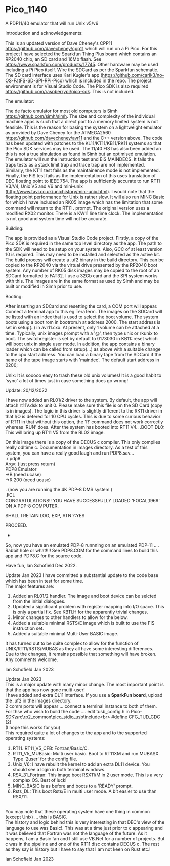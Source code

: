 # Pico_1140
A PDP11/40 emulator that will run Unix v5/v6

Introduction and acknowledgements:

This is an updated version of Dave Cheney's CPP11 https://github.com/davecheney/cpp11 which will run on a Pi Pico.
For this project I have selected the Sparkfun Thing Plus board which contains an RP2040 chip, an SD card and 16Mb flash.
See https://www.sparkfun.com/products/17745.
Other hardware may be used including a Pi Pico itself. Wire the SDCard as per the Sparkfun schematic.
The SD card interface uses Karl Kugler's app (https://github.com/carlk3/no-OS-FatFS-SD-SPI-RPi-Pico) which is included in the repo.
The project environment is for Visual Studio Code. The Pico SDK is also required https://github.com/raspberrypi/pico-sdk. This is not included.

The emulator:

The de facto emulator for most old computers is Simh https://github.com/simh/simh. The size and complexity of the individual machine
apps is such that a direct port to a memory limited system is not feasible. This is the reason for basing the system on a lightweight
emulator as provided by Dave Cheney for the ATMEGA2560 https://github.com/davecheney/avr11 and the C++ version above.
The code has been updated with patches to the KL11/KT11/KB11/RK11 systems so that the Pico SDK services may be used.
The 11/40 FIS has also been added an this is not a true simulation as found in Simh but an optimised emulation.
The emulator will run the instruction test and EIS MAINDECS. It fails the traps tests as a stack limit trap and trace trap are not implemented.
Similarly, the KT11 test fails as the maintainence mode is not implemented. Finally, the FIS test fails as the implementation of this
uses translation of DEC floating point to IEEE 754.
The app is sufficiently accurate to run RT11 V3/V4, Unix V5 and V6 and mini-unix (http://www.tavi.co.uk/unixhistory/mini-unix.html). I would note
that the floating point performance for Unix is rather slow. It will also run MINC Basic for which I have included an RK05 image
which has the limitation that some command will return to the RT11 . prompt. The original version uses a modified RX02 monitor.
There is a KW11 line time clock. The implementation is not good and system time will not be accurate.

Building:

The app is provided as a Visual Studio Code project. Firstly, a copy of the Pico SDK is required in the same top level directory as the app.
The path to the SDK will need to be setup on your system. Also, GCC of at least version 10 is required. This may need to be installed and
selected as the active kit. The build process will create a .uf2 binary in the build directory. This can be copied to the RP2040 via the
virtual drive presented by the RP2040 boot system.
Any number of RK05 disk images may be copied to the root of an SDCard formatted to FAT32. I use a 32Gb card and the SPI system works with this.
The images are in the same format as used by Simh and may be built or modified in Simh prior to use.

Booting:

After inserting an SDCard and resetting the card, a COM port will appear. Connect a terminal app to this eg TeraTerm. The images on the SDCard
will be listed with an index that is used to select the boot volume. 
The system boots using a boot rom in bootrom.h at address 2000. The start address is set in setup(..) in avr11.cxx.
At present, only 1 volume can be attached at a time. Typically, unix images prompt with a '@', then type unix or rkunix to boot.
The switchregister is set by default to 0173030 in KB11::reset which will boot unix in single user mode.
In addition, the app contains a binary loader which can be called from setup(...) as above with a suitable change to the cpu start address.
You can load a binary tape from the SDCard if the name of the tape image starts with 'maindec'. The default start address in 0200;

Unix: It is sooooo easy to trash these old unix volumes! It is a good habit to 'sync' a lot of times just in case something does go wrong!

Update: 20/12/2022

I have now added an RL01/2 driver to the system. By default, the app will attach rt11V.dsk to unit 0. Please make sure this file is on
the SD Card (copy is in images). The logic in this driver is slightly different to the RK11 driver in that I/O is defered for 10 CPU cycles.
This is due to some curious behavior of RT11 in that without this option, the 'R' command does not work correctly whereas 'RUN' does.
After the system has booted into RT11 V4..
.BOOT DL0:
This will bring up RT11 V5 from the RL02 image.

On this image there is a copy of the DECUS c compiler. This only compiles really odltime c. Documentation in images directory.
As a test of this system, you can have a really good laugh and run PDP8.sav...
<BR>
.r pdp8<BR>
Argv: (just press return)<BR>
PDP8 Emulator<BR>
->B  (need ucase)<BR>
->R 200 (need ucase)<BR>

. (now you are running the 4K PDP-8 DMS system.)<BR>
.FCL<BR>
CONGRATULATIONS!!
YOU HAVE SUCCESSFULLY LOADED 'FOCAL,1969' ON A PDP-8 COMPUTER.


SHALL I RETAIN LOG, EXP, ATN ?:YES

PROCEED.

*

So, now you have an emulated PDP-8 runnning on an emulated PDP-11 .... Rabbit hole or what!!!!
See PDP8.COM for the command lines to build this app and PDP8.C for the source code.

Have fun, Ian Schofield Dec 2022.


Update Jan 2023
 I have committed a substantial update to the code base which has been in test for some time.<br>
 The major features are:<br>
 1. Added an RL01/2 handler. The image and boot device can be selcted from the initial dialogues.<br>
 2. Updated a significant problem with register mapping into I/O space. This is only a partial fix. See KB11.H for the apparently trivial changes.<br>
 3. Minor changes to other handlers to allow for the below.<br>
 4. Added a suitable minimal RSTS/E image which is built to use the FIS instruction set.<br>
 5. Added a suitable minimal Multi-User BASIC image.<br>
 
 It has turned out to be quite complex to allow for the function of UNIX/RT11/RSTS/MUBAS as they all have some interesting differences.<br>
 Due to the changes, it remains possible that something will have broken.<br>
 Any comments welcome.
  
 Ian Schofield Jan 2023
  
 Update Jan 2023<BR>
 This is a major update with many minor change. The most important point is that the app has now gone multi-user!<br>
 I have added and extra DL11 interface. If you use a **SparkFun board**, upload the .uf2 in the images directory.<br>
 2 comm ports will appear ... connect a terminal instance to both of them.
 For thse who wish to build the code .... edit tusb_config.h in Pico-SDK\src\rp2_common\pico_stdio_usb\include\<br>
 #define CFG_TUD_CDC             (2)<br>
 (I hope this works for you)<br>
 This required quite a lot of changes to the app and to the supported operating systems:<br>
 1. RT11. RT11_V5_CFB: Fortran/Basic/C.<br>
 2. RT11_V5_MUBasic: Multi user basic. Boot to RT11XM and run MUBASX. Type '2user' for the config file.<br>
 3. Unix_V6: I have rebuilt the kernel to add an extra DL11 device. You should see a login in both terminal windows.<br>
 4. RSX_31_Fortran: This image boot RSX11/M in 2 user mode. This is a very complex OS. Best of luck!<br>
 5. MINC_BASIC is as before and boots to a 'READY' prompt.<br>
 6. Rsts_DL: This boot Rsts/E in multi user mode. A bit easier to use than RSX/11.<br>
 <br>
 You may note that these operating system have one thing in common (except Unix) ... this is BASIC.<br>
 The history and logic behind this is very interesting in that DEC's view of the language to use was Basic!. This was at a time just prior to c
 appearing and it was believed that Fortran was not the language of the future. As it happens, I am a Basic fan and I still use VB.Net for
 a number of projects. But c was in the pipeline and one of the RT11 disc contains DECUS c. The rest as they say is history but I have to say
 that I am not keen on Rust etc.!<BR>
 
 Ian Schofield Jan 2023
 
